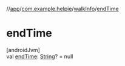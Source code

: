 //[app](../../../index.md)/[com.example.helpie](../index.md)/[walkInfo](index.md)/[endTime](end-time.md)

# endTime

[androidJvm]\
val [endTime](end-time.md): [String](https://kotlinlang.org/api/latest/jvm/stdlib/kotlin/-string/index.html)? = null
